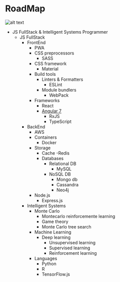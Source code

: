 # RoadMap
![alt text](https://github.com/Diegorandom/RoadMap/blob/master/RoadMap.png)

- JS FullStack & Intelligent Systems Programmer
  - JS FullStack
    - FrontEnd
      - PWA
      - CSS preprocessors
        - SASS
      - CSS framework
        - Material
      - Build tools
        - Linters & Formatters
          - ESLint
        - Module bundlers
          - WebPack
      - Frameworks
        - React
        - [Angular 7](https://www.udemy.com/the-complete-guide-to-angular-2)
          - RxJS
          - TypeScript
    - BackEnd
      - AWS
      - Containers
        - Docker
      - Storage
        - Cache
          -Redis
        - Databases
          - Relational DB
            - MySQL
          - NoSQL DB
            - Mongo db
            - Cassandra
            - Neo4j
      - Node.js
        - Express.js
    - Intelligent Systems
      - Monte Carlo
        - Montecarlo reinforcemente learning
        - Game theory
        - Monte Carlo tree search
      - Machine Learning
        - Deep learning
          - Unsupervised learning
          - Supervised learning
          - Reinforcement learning
      - Languages
        - Python 
        - R
        - TensorFlow.js
    
